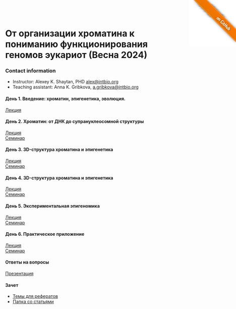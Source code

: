 <a href="https://github.com/intbio/2024_chromatin_sirius/blob/main/index.md"><img style="position: absolute; top: 0; right: 0; border: 0;" src="gitimg.png" alt="To GitHub"></a>
# От организации хроматина к пониманию функционирования геномов эукариот (Весна 2024)

### Contact information
- Instructor: Alexey K. Shaytan, PHD alex@intbio.org
- Teaching assistant: Anna K. Gribkova, a.gribkova@intbio.org 

#### День 1. Введение: хроматин, эпигенетика, эволюция.
[Лекция](slides/1Lecture1_Intro_new.pdf)  


#### День 2. Хроматин: от ДНК до супрануклеосомной структуры
[Лекция](slides/3Lecture2_Chromatin_new.pdf)  
[Семинар](https://docs.google.com/presentation/d/1V4Hjo7pQuXwXuTRNGFREk2jlc_GXlvonYyP7LjB1qZo/edit?usp=drive_link)


#### День 3. 3D-структура хроматина и эпигенетикa 
[Лекция](slides/4-5Lecture3_3D_and_Epigenetics.pdf)  
[Семинар](https://docs.google.com/presentation/d/17dtTOsecF7vjAJzu33mwhS5_REbqeD7dvtzvchDN5p4/edit?usp=drive_link)


#### День 4. 3D-структура хроматина и эпигенетикa 
[Лекция](slides/4-5Lecture3_3D_and_Epigenetics.pdf)  
[Семинар](https://docs.google.com/presentation/d/1IXQWTJ9pl9rAXCZZqdzvwgPW1HTnZL3rh6-T9nhDx_w/edit?usp=drive_link) 


#### День 5. Экспериментальная эпигеномика
[Лекция](slides/6Lecture4_Experimental_epigenomics.pdf)  
[Семинар](https://docs.google.com/presentation/d/1ZOiD6E1xokh0Bbu730JUYj7MwAv6binuyzceU7cvn0g/edit?usp=sharing)


#### День 6. Практическое приложение  
[Лекция](slides/7Lecture6_Advanced_topics.pdf)  
[Семинар](https://docs.google.com/presentation/d/146BUyYFfyRosMwYe37L8SfqReJNcJiNHnmiJInV4Yrg/edit?usp=sharing)

#### Ответы на вопросы
[Презентация](https://docs.google.com/presentation/d/1IhCjqGYbSR8x5BLQgXGSyBPb8V48I2nKEXX4Mgw14Oo/edit?usp=sharing)  


#### Зачет
- [Темы для рефератов](https://docs.google.com/document/d/1ztJtFxGLdJS_T3wqNKGaLk0DuVyhWBLSSNaUYAShHxo/edit?usp=sharing)
- [Папка со статьями](https://drive.google.com/drive/folders/1tPwEpwCvWKmxmsda1KGcQYidiQaa7tpK?usp=sharing)
